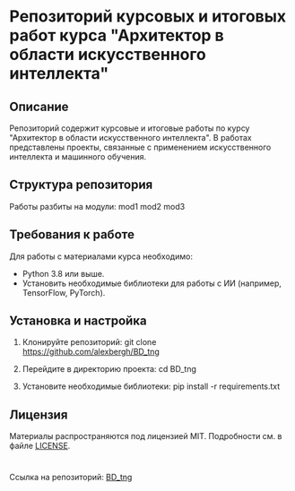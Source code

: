 # Репозиторий курсовых и итоговых работ курса "Архитектор в области искусственного интеллекта"

## Описание

Репозиторий содержит курсовые и итоговые работы по курсу "Архитектор в области искусственного интеллекта". 
В работах представлены проекты, связанные с применением искусственного интеллекта и машинного обучения.

## Структура репозитория

Работы разбиты на модули:
mod1
mod2
mod3

## Требования к работе

Для работы с материалами курса необходимо:

- Python 3.8 или выше.
- Установить необходимые библиотеки для работы с ИИ (например, TensorFlow, PyTorch).

## Установка и настройка

1. Клонируйте репозиторий:
git clone https://github.com/alexbergh/BD_tng

2. Перейдите в директорию проекта:
cd BD_tng

3. Установите необходимые библиотеки:
pip install -r requirements.txt

## Лицензия

Материалы распространяются под лицензией MIT. Подробности см. в файле [LICENSE](LICENSE.md).

#

Ссылка на репозиторий: [BD_tng](https://github.com/alexbergh/BD_tng)
